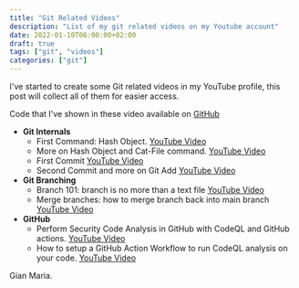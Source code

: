 ```yaml
---
title: "Git Related Videos"
description: "List of my git related videos on my Youtube account"
date: 2022-01-10T06:00:00+02:00
draft: true
tags: ["git", "videos"]
categories: ["git"]
---
```


I've started to create some Git related videos in my YouTube profile, this post will collect all of them for easier access.

Code that I've shown in these video available on [GitHub](https://github.com/alkampfergit/GitCoursePublic)

- **Git Internals**
  - First Command: Hash Object. [YouTube Video](https://youtu.be/EVOTXpK95nk) 
  - More on Hash Object and Cat-File command. [YouTube Video](https://youtu.be/5HkJwp5taO8)
  - First Commit [YouTube Video](https://youtu.be/oovI2CJnxdE)
  - Second Commit and more on Git Add [YouTube Video](https://youtu.be/Ui1qW9ybY60)
- **Git Branching**
  - Branch 101: branch is no more than a text file [YouTube Video](https://youtu.be/rD08woC3J4U)
  - Merge branches: how to merge branch back into main branch [YouTube Video](https://youtu.be/rZzfipAroZQ)
- **GitHub**
  - Perform Security Code Analysis in GitHub with CodeQL and GitHub actions. [YouTube Video](https://youtu.be/NjQ9covhknY)
  - How to setup a GitHub Action Workflow to run CodeQL analysis on your code. [YouTube Video](https://youtu.be/9xWW0BwopDk)

Gian Maria.
